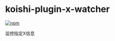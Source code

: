 # koishi-plugin-x-watcher

[![npm](https://img.shields.io/npm/v/koishi-plugin-x-watcher?style=flat-square)](https://www.npmjs.com/package/koishi-plugin-x-watcher)

监控指定X信息
